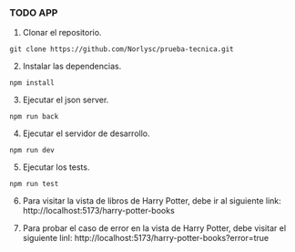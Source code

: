 ### TODO APP

1. Clonar el repositorio.

```
git clone https://github.com/Norlysc/prueba-tecnica.git
```

2. Instalar las dependencias.

```
npm install
```

3. Ejecutar el json server.

```
npm run back
```

4. Ejecutar el servidor de desarrollo.

```
npm run dev
```

5. Ejecutar los tests.

```
npm run test
```

6. Para visitar la vista de libros de Harry Potter, debe ir al siguiente link: http://localhost:5173/harry-potter-books

7. Para probar el caso de error en la vista de Harry Potter, debe visitar el siguiente linl: http://localhost:5173/harry-potter-books?error=true
